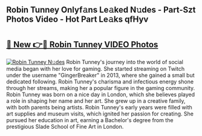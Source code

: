 ## Robin Tunney Onlyf𝚊ns Le𝚊ked N𝚞des - Part-Szt Photos Video - Hot Part Le𝚊ks qfHyv

# <h2><a href="http://ab85646.deff.icu/?id=Robin+Tunney">🔗 New 👉🔴 Robin Tunney VIDEO Photos</a></h2>

[![Robin Tunney N𝚞des](https://i.imgur.com/rIISA9y.gif)](http://ab85646.deff.icu/?id=Robin+Tunney)
Robin Tunney's journey into the world of social media began with her love for gaming. She started streaming on Twitch under the username "GingerBreaker" in 2013, where she gained a small but dedicated following. Robin Tunney's charisma and infectious energy shone through her streams, making her a popular figure in the gaming community. Robin Tunney was born on a nice day in London, which she believes played a role in shaping her name and her art. She grew up in a creative family, with both parents being artists. Robin Tunney's early years were filled with art supplies and museum visits, which ignited her passion for creating. She pursued her education in art, earning a Bachelor's degree from the prestigious Slade School of Fine Art in London.
